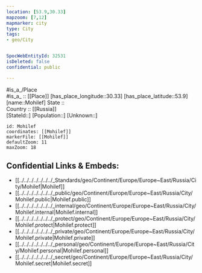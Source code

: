 ```yaml
---
location: [53.9,30.33] 
mapzoom: [7,12] 
mapmarker: city 
type: City
tags:
- geo/City


SpocWebEntityId: 32531
isDeleted: false
confidential: public

---
```

#is_a_/Place  
#is_a_ :: [[Place]] 
[has_place_longitude::30.33] 
[has_place_latitude::53.9] 
[name::Mohilef] 
State ::  
Country :: [[Russia]]  
[StateId::] 
[Population::] 
[Unknown::] 


```leaflet
id: Mohilef
coordinates: [[Mohilef]] 
markerFile: [[Mohilef]] 
defaultZoom: 11 
maxZoom: 18
```


## Confidential Links & Embeds: 
- [[../../../../../../../_Standards/geo/Continent/Europe/Europe~East/Russia/City/Mohilef|Mohilef]] 
- [[../../../../../../../_public/geo/Continent/Europe/Europe~East/Russia/City/Mohilef.public|Mohilef.public]] 
- [[../../../../../../../_internal/geo/Continent/Europe/Europe~East/Russia/City/Mohilef.internal|Mohilef.internal]] 
- [[../../../../../../../_protect/geo/Continent/Europe/Europe~East/Russia/City/Mohilef.protect|Mohilef.protect]] 
- [[../../../../../../../_private/geo/Continent/Europe/Europe~East/Russia/City/Mohilef.private|Mohilef.private]] 
- [[../../../../../../../_personal/geo/Continent/Europe/Europe~East/Russia/City/Mohilef.personal|Mohilef.personal]] 
- [[../../../../../../../_secret/geo/Continent/Europe/Europe~East/Russia/City/Mohilef.secret|Mohilef.secret]] 
